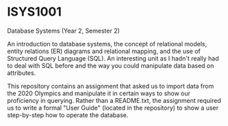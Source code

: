 # ISYS1001
Database Systems (Year 2, Semester 2)

An introduction to database systems, the concept of relational models, entity relations (ER) diagrams and relational mapping, and the use of Structured Query Language (SQL). An interesting unit as I hadn't really had to deal with SQL before and the way you could manipulate data based on attributes.

This repository contains an assignment that asked us to import data from the 2020 Olympics and manipulate it in certain ways to show our proficiency in querying. Rather than a README.txt, the assignment required us to write a formal "User Guide" (located in the repository) to show a user step-by-step how to operate the database.
